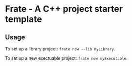 # Frate - A C++ project starter template

## Usage
To set up a library project:
`frate new --lib myLibrary`.

To set up a new exectuable project:
`frate new myExecutable`.
